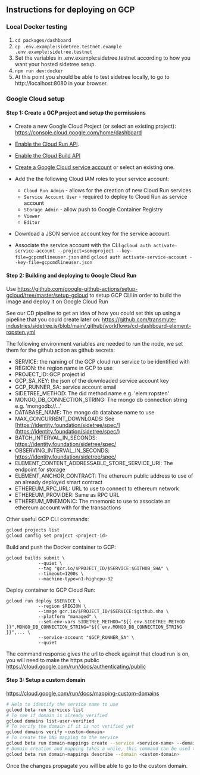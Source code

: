 ## Instructions for deploying on GCP

### Local Docker testing

1. `cd packages/dashboard`
2. `cp .env.example:sidetree.testnet.example .env.example:sidetree.testnet`
3. Set the variables in .env.example:sidetree.testnet according to how you want your hosted sidetree setup.
4. `npm run dev:docker`
5. At this point you should be able to test sidetree locally, to go to http://localhost:8080 in your browser.

### Google Cloud setup

#### Step 1: Create a GCP project and setup the permissions

- Create a new Google Cloud Project (or select an existing project): https://console.cloud.google.com/home/dashboard
- [Enable the Cloud Run API](https://console.cloud.google.com/flows/enableapi?apiid=run.googleapis.com).
- [Enable the Cloud Build API](https://console.cloud.google.com/flows/enableapi?apiid=cloudbuild.googleapis.com)
- [Create a Google Cloud service account](https://console.cloud.google.com/projectselector2/identity/serviceaccounts?supportedpurview=project) or select an existing one.
- Add the the following Cloud IAM roles to your service account:

    - `Cloud Run Admin` - allows for the creation of new Cloud Run services
    - `Service Account User` -  required to deploy to Cloud Run as service account
    - `Storage Admin` - allow push to Google Container Registry
    - `Viewer`
    - `Editor`

- Download a JSON service account key for the service account.

- Associate the service account with the CLI `gcloud auth activate-service-account --project=someproject --key-file=gcpcmdlineuser.json` and `gcloud auth activate-service-account --key-file=gcpcmdlineuser.json`

#### Step 2: Building and deploying to Google Cloud Run

Use https://github.com/google-github-actions/setup-gcloud/tree/master/setup-gcloud to setup GCP CLI in order to build the image and deploy it on Google Cloud Run

See our CD pipeline to get an idea of how you could set this up using a pipeline that you could create later on: https://github.com/transmute-industries/sidetree.js/blob/main/.github/workflows/cd-dashboard-element-ropsten.yml

The following environment variables are needed to run the node, we set them for the github action as github secrets:

- SERVICE: the naming of the GCP cloud run service to be identified with
- REGION: the region name in GCP to use
- PROJECT_ID: GCP project id
- GCP_SA_KEY: the json of the downloaded service account key
- GCP_RUNNER_SA: service account email
- SIDETREE_METHOD: The did method name e.g. 'elem:ropsten'
- MONGO_DB_CONNECTION_STRING: The mongo db connection string e.g. 'mongodb://...'
- DATABASE_NAME: The mongo db database name to use
- MAX_CONCURRENT_DOWNLOADS: See [https://identity.foundation/sidetree/spec/](https://identity.foundation/sidetree/spec/)
- BATCH_INTERVAL_IN_SECONDS: https://identity.foundation/sidetree/spec/
- OBSERVING_INTERVAL_IN_SECONDS: https://identity.foundation/sidetree/spec/
- ELEMENT_CONTENT_ADDRESSABLE_STORE_SERVICE_URI: The endpoint for storage
- ELEMENT_ANCHOR_CONTRACT: The ethereum public address to use of an already deployed smart contract
- ETHEREUM_RPC_URL: URL to use to connect to ethereum network
- ETHEREUM_PROVIDER: Same as RPC URL
- ETHEREUM_MNEMONIC: The mnemonic to use to associate an ethereum account with for the transactions

Other useful GCP CLI commands:

```bash
gcloud projects list
gcloud config set project <project-id>
```

Build and push the Docker container to GCP:

```
gcloud builds submit \
            --quiet \
            --tag "gcr.io/$PROJECT_ID/$SERVICE:$GITHUB_SHA" \
            --timeout=1200s \
            --machine-type=n1-highcpu-32
```

Deploy container to GCP Cloud Run:

```
gcloud run deploy $SERVICE \
            --region $REGION \
            --image gcr.io/$PROJECT_ID/$SERVICE:$github.sha \
            --platform "managed" \
            --set-env-vars SIDETREE_METHOD="${{ env.SIDETREE_METHOD }}",MONGO_DB_CONNECTION_STRING="${{ env.MONGO_DB_CONNECTION_STRING }}",... \
            --service-account "$GCP_RUNNER_SA" \
            --quiet
```

The command response gives the url to check against that cloud run is on, you will need to make the https public https://cloud.google.com/run/docs/authenticating/public

#### Step 3: Setup a custom domain

https://cloud.google.com/run/docs/mapping-custom-domains

```bash
# Help to identify the service name to use
gcloud beta run services list
# To see if domain is already verified
gcloud domains list-user-verified
# To verify the domain if it is not verified yet
gcloud domains verify <custom-domain>
# To create the DNS mapping to the service
gcloud beta run domain-mappings create --service <service-name> --domain <custom-domain>
# Domain creation and mapping takes a while, this command can be used to check the status of the domain
gcloud beta run domain-mappings describe --domain <custom-domain>
```
Once the changes propagate you will be able to go to the custom domain.